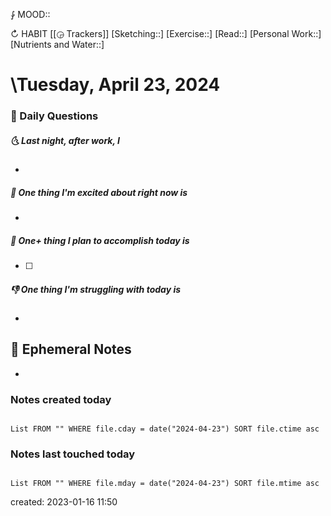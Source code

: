 ⨑ MOOD::

↻ HABIT [[◶ Trackers]]
[Sketching::]
[Exercise::]
[Read::]
[Personal Work::]
[Nutrients and Water::]

# \Tuesday, April 23, 2024

### 📅 Daily Questions

##### 🌜 Last night, after work, I

-

##### 🙌 One thing I'm excited about right now is

-

##### 🚀 One+ thing I plan to accomplish today is

- [ ]

##### 👎 One thing I'm struggling with today is

-

## 📝 Ephemeral Notes

-

### Notes created today

```dataview

List FROM "" WHERE file.cday = date("2024-04-23") SORT file.ctime asc

```

### Notes last touched today

```dataview

List FROM "" WHERE file.mday = date("2024-04-23") SORT file.mtime asc

```

created: 2023-01-16 11:50
